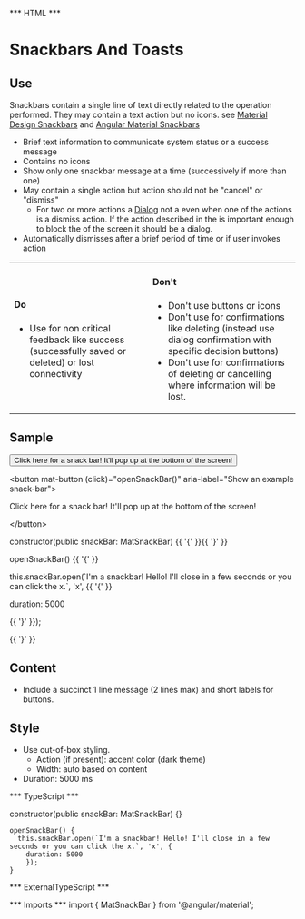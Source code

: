 *** HTML ***

# Snackbars And Toasts

## Use
Snackbars contain a single line of text directly related to the operation performed. They may contain a text action but no icons. see [Material Design Snackbars](https://material.io/guidelines/components/snackbars-toasts.html) and [Angular Material Snackbars](https://material.angular.io/components/snack-bar/overview)

* Brief text information to communicate system status or a success message
* Contains no icons
* Show only one snackbar message at a time (successively if more than one)
* May contain a single action but action should not be "cancel" or "dismiss"
    * For two or more actions a [Dialog](/display/IDS/Dialogs) not a even when one of the actions is a dismiss action. If the action described in the is important enough to block the of the screen it should be a dialog.   
* Automatically dismisses after a brief period of time or if user invokes action
    
<table>
<tbody>
<tr>
<td>
<h4 id="do">Do</h4>

* Use for non critical feedback like success (successfully saved or deleted) or lost connectivity
    
</td>
<td>
<h4 id="dont">Don't</h4>

* Don't use buttons or icons
* Don't use for confirmations like deleting (instead use dialog confirmation with specific decision buttons)
* Don't use for confirmations of deleting or cancelling where information will be lost.
    
</td>
</tr>
</tbody>
</table>

## Sample
<mat-tab-group>
    <mat-tab label="Component Sample">
        <button mat-button (click)="openSnackBar()" aria-label="Show an example snack-bar">
            Click here for a snack bar! It'll pop up at the bottom of the screen!
        </button>
    </mat-tab>
    <mat-tab label="HTML">
        <p>&lt;button mat-button (click)=&quot;openSnackBar()&quot; aria-label=&quot;Show an example snack-bar&quot;&gt;</p>
        <p>   Click here for a snack bar! It'll pop up at the bottom of the screen!</p>
        <p>&lt;/button&gt;</p>
    </mat-tab>
    <mat-tab label="TS">
        <p>constructor(public snackBar: MatSnackBar) {{ '{' }}{{ '}' }}</p>
        <p>openSnackBar() {{ '{' }}</p>
        <p>   this.snackBar.open(`I'm a snackbar! Hello! I'll close in a few seconds or you can click the x.`, 'x', {{ '{' }}</p>
        <p>        duration: 5000</p>
        <p>    {{ '}' }});</p>
        <p>{{ '}' }}</p>
    </mat-tab>
</mat-tab-group>

## Content
* Include a succinct 1 line message (2 lines max) and short labels for buttons.
    
## Style
* Use out-of-box styling.
    * Action (if present): accent color (dark theme)   
    * Width: auto based on content
* Duration: 5000 ms

*** TypeScript *** 

constructor(public snackBar: MatSnackBar) {}

    openSnackBar() {
      this.snackBar.open(`I'm a snackbar! Hello! I'll close in a few seconds or you can click the x.`, 'x', {
        duration: 5000
        });
    }

*** ExternalTypeScript ***

*** Imports ***
import { MatSnackBar } from '@angular/material';